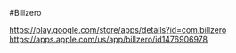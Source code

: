 #Billzero

https://play.google.com/store/apps/details?id=com.billzero
https://apps.apple.com/us/app/billzero/id1476906978

